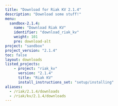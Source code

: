 ```yaml
---
title: "Download for Riak KV 2.1.4"
description: "Download some stuff!"
menu:
  sandbox-2.1.4:
    name: "Download Riak KV"
    identifier: "download_riak_kv"
    weight: 101
    pre: download-alt
project: "sandbox"
project_version: "2.1.4"
toc: false
layout: downloads
listed_projects:
    - project: "riak_kv"
      version: "2.1.4"
      title: "Riak KV"
      install_instructions_set: "setup/installing"
aliases:
  - /riak/2.1.4/downloads
  - /riak/kv/2.1.4/downloads
---
```


